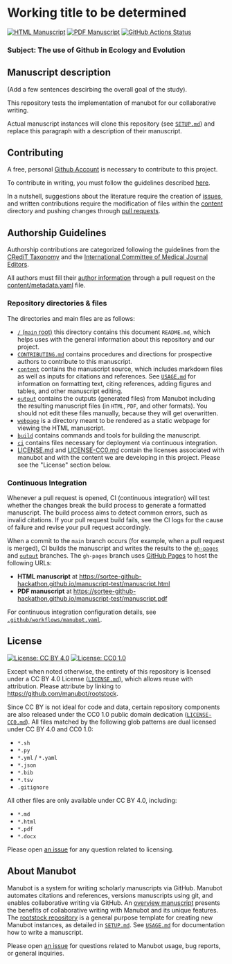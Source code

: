 # Working title to be determined

<!-- usage note: edit the H1 title above to personalize the manuscript -->

[![HTML Manuscript](https://img.shields.io/badge/manuscript-HTML-blue.svg)](https://sortee-github-hackathon.github.io/manuscript-test/manuscript.html)
[![PDF Manuscript](https://img.shields.io/badge/manuscript-PDF-blue.svg)](https://SORTEE-Github-Hackathon.github.io/manuscript-test/manuscript.pdf)
[![GitHub Actions Status](https://github.com/SORTEE-Github-Hackathon/manuscript-test/actions/workflows/manubot.yaml/badge.svg)](https://github.com/SORTEE-Github-Hackathon/manuscript-test/actions/workflows/manubot.yaml)

### Subject: The use of Github in Ecology and Evolution

## Manuscript description

<!-- usage note: edit this section. -->

(Add a few sentences descirbing the overall goal of the study).

This repository tests the implementation of manubot for our collaborative writing. 

Actual manuscript instances will clone this repository (see [`SETUP.md`](SETUP.md)) and replace this paragraph with a description of their manuscript.

## Contributing

A free, personal [Github Account](https://github.com/join?source=header-home) is necessary to contribute to this project.

To contribute in writing, you must follow the guidelines described [here]().

In a nutshell, suggestions about the literature require the creation of [issues](), and written contributions require the modification of files within the [content]() directory and pushing changes through [pull requests]().

## Authorship Guidelines

Authorship contributions are categorized following the guidelines from the [CRediT Taxonomy](https://casrai.org/credit/) and the [International Committee of Medical Journal Editors](http://www.icmje.org/recommendations/browse/roles-and-responsibilities/defining-the-role-of-authors-and-contributors.html).

All authors must fill their [author information](https://github.com/SORTEE-Github-Hackathon/manuscript-test/blob/main/USAGE.md#manuscript-metadata) through a pull request on the [content/metadata.yaml]() file.

### Repository directories & files

The directories and main files are as follows:
+ [`/` (`main` root)](https://github.com/SORTEE-Github-Hackathon/manuscript-test/) this directory contains this document `README.md`, which helps uses with the general information about this repository and our project.
+ [`CONTRIBUTING.md`]() contains procedures and directions for prospective authors to contribute to this manuscript.
+ [`content`](content) contains the manuscript source, which includes markdown files as well as inputs for citations and references.
  See [`USAGE.md`](USAGE.md) for information on formatting text, citing references, adding figures and tables, and other manuscript editing.
+ [`output`](output) contains the outputs (generated files) from Manubot including the resulting manuscript files (in `HTML`, `PDF`, and other formats).
  You should not edit these files manually, because they will get overwritten.
+ [`webpage`](webpage) is a directory meant to be rendered as a static webpage for viewing the HTML manuscript.
+ [`build`](build) contains commands and tools for building the manuscript.
+ [`ci`](ci) contains files necessary for deployment via continuous integration.
+ [LICENSE.md]() and [LICENSE-CC0.md]() contain the licenses associated with manubot and with the content we are developing in this project. Please see the "License" section below.

### Continuous Integration

Whenever a pull request is opened, CI (continuous integration) will test whether the changes break the build process to generate a formatted manuscript.
The build process aims to detect common errors, such as invalid citations. 
If your pull request build fails, see the CI logs for the cause of failure and revise your pull request accordingly.

When a commit to the `main` branch occurs (for example, when a pull request is merged), CI builds the manuscript and writes the results to the [`gh-pages`](https://github.com/SORTEE-Github-Hackathon/manuscript-test/tree/gh-pages) and [`output`](https://github.com/SORTEE-Github-Hackathon/manuscript-test/tree/output) branches.
The `gh-pages` branch uses [GitHub Pages](https://pages.github.com/) to host the following URLs:

+ **HTML manuscript** at https://sortee-github-hackathon.github.io/manuscript-test/manuscript.html
+ **PDF manuscript** at https://sortee-github-hackathon.github.io/manuscript-test/manuscript.pdf

For continuous integration configuration details, see [`.github/workflows/manubot.yaml`](.github/workflows/manubot.yaml).

## License

<!--
usage note: edit this section to change the license of your manuscript or source code changes to this repository.
We encourage users to openly license their manuscripts, which is the default as specified below.
-->

[![License: CC BY 4.0](https://img.shields.io/badge/License%20All-CC%20BY%204.0-lightgrey.svg)](http://creativecommons.org/licenses/by/4.0/)
[![License: CC0 1.0](https://img.shields.io/badge/License%20Parts-CC0%201.0-lightgrey.svg)](https://creativecommons.org/publicdomain/zero/1.0/)

Except when noted otherwise, the entirety of this repository is licensed under a CC BY 4.0 License ([`LICENSE.md`](LICENSE.md)), which allows reuse with attribution.
Please attribute by linking to https://github.com/manubot/rootstock.

Since CC BY is not ideal for code and data, certain repository components are also released under the CC0 1.0 public domain dedication ([`LICENSE-CC0.md`](LICENSE-CC0.md)).
All files matched by the following glob patterns are dual licensed under CC BY 4.0 and CC0 1.0:

+ `*.sh`
+ `*.py`
+ `*.yml` / `*.yaml`
+ `*.json`
+ `*.bib`
+ `*.tsv`
+ `.gitignore`

All other files are only available under CC BY 4.0, including:

+ `*.md`
+ `*.html`
+ `*.pdf`
+ `*.docx`

Please open [an issue](https://github.com/manubot/rootstock/issues) for any question related to licensing.

## About Manubot

<!-- usage note: do not edit this section -->

Manubot is a system for writing scholarly manuscripts via GitHub.
Manubot automates citations and references, versions manuscripts using git, and enables collaborative writing via GitHub.
An [overview manuscript](https://greenelab.github.io/meta-review/ "Open collaborative writing with Manubot") presents the benefits of collaborative writing with Manubot and its unique features.
The [rootstock repository](https://git.io/fhQH1) is a general purpose template for creating new Manubot instances, as detailed in [`SETUP.md`](SETUP.md).
See [`USAGE.md`](USAGE.md) for documentation how to write a manuscript.

Please open [an issue](https://git.io/fhQHM) for questions related to Manubot usage, bug reports, or general inquiries.

